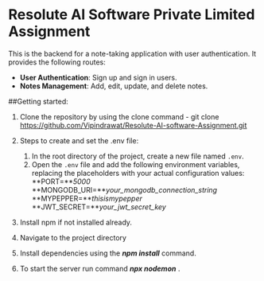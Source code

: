 # Resolute AI Software Private Limited Assignment
This is the backend for a note-taking application with user authentication. It provides the following routes:

- **User Authentication**: Sign up and sign in users.
- **Notes Management**: Add, edit, update, and delete notes.

##Getting started:
1) Clone the repository by using the clone command - git clone https://github.com/Vipindrawat/Resolute-AI-software-Assignment.git
2) Steps to create and set the .env file:
    1) In the root directory of the project, create a new file named `.env`.
    2) Open the `.env` file and add the following environment variables, replacing the placeholders with your actual configuration values:
      **PORT=***5000*
      **MONGODB_URI=***your_mongodb_connection_string*
      **MYPEPPER=***thisismypepper*
      **JWT_SECRET=***your_jwt_secret_key*


3) Install npm if not installed already.
4) Navigate to the project directory
5) Install dependencies using the ***npm install*** command.
6) To start the server run command ***npx nodemon*** .